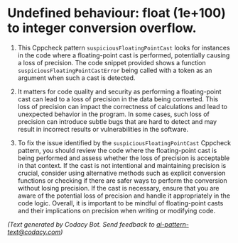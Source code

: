 # Undefined behaviour: float (1e+100) to integer conversion overflow.

1. This Cppcheck pattern `suspiciousFloatingPointCast` looks for instances in the code where a floating-point cast is performed, potentially causing a loss of precision. The code snippet provided shows a function `suspiciousFloatingPointCastError` being called with a token as an argument when such a cast is detected.

2. It matters for code quality and security as performing a floating-point cast can lead to a loss of precision in the data being converted. This loss of precision can impact the correctness of calculations and lead to unexpected behavior in the program. In some cases, such loss of precision can introduce subtle bugs that are hard to detect and may result in incorrect results or vulnerabilities in the software.

3. To fix the issue identified by the `suspiciousFloatingPointCast` Cppcheck pattern, you should review the code where the floating-point cast is being performed and assess whether the loss of precision is acceptable in that context. If the cast is not intentional and maintaining precision is crucial, consider using alternative methods such as explicit conversion functions or checking if there are safer ways to perform the conversion without losing precision. If the cast is necessary, ensure that you are aware of the potential loss of precision and handle it appropriately in the code logic. Overall, it is important to be mindful of floating-point casts and their implications on precision when writing or modifying code.

_(Text generated by Codacy Bot. Send feedback to ai-pattern-text@codacy.com)_
